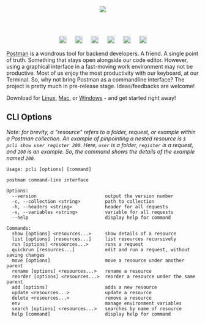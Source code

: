 <p align=center><img src="https://img.shields.io/badge/postman%20cli-an%20elegant%20command--line%20for%20postman%20collection-white?style=for-the-badge&logo=postman"></p><br><br>


<p align=center>
<!--img src="https://user-images.githubusercontent.com/50658760/179565718-d6bed09d-86f8-4096-bcd8-03b610cd5624.png"/-->
<img height=20px src="https://badges.aleen42.com/src/node_flat_square.svg">
&emsp;
<img height=20px src="https://badges.aleen42.com/src/cli_flat_square.svg">
&emsp;
<img height=20px src="https://badges.aleen42.com/src/npm_flat_square.svg">
&emsp;

<img height=20px src="https://img.shields.io/badge/License-MIT-brightgreen.svg?style=for-the-badge">
&emsp;
<img height=20px src="https://img.shields.io/github/languages/code-size/midnqp/postman-cli?style=for-the-badge">
&emsp;
<a href="https://github.com/midnqp/postman-cli/actions/workflows/build.yml">
<img height=20px src="https://img.shields.io/github/actions/workflow/status/MidnQP/postman-cli/build.yml?branch=main&logo=github&style=for-the-badge">
</a>
</p>

[Postman](https://www.postman.com) is a wondrous tool for backend developers. A friend. A single point of truth. Something that stays open alongside our code editor. However, using a graphical interface in a fast-moving work environment may not be productive. Most of us enjoy the most productivity with our keyboard, at our Terminal. So, why not bring Postman as a commandline interface? The project is pretty much in pre-release stage. Ideas/feedbacks are welcome!

Download for [Linux](https://github.com/MidnQP/postman-cli/releases/download/0.0.2/postman-cli-linux.bin), [Mac](https://github.com/MidnQP/postman-cli/releases/download/0.0.2/postman-cli-macos.tar.gz), or [Windows](https://github.com/MidnQP/postman-cli/releases/download/0.0.2/postman-cli-windows.exe) - and get started right away!


## CLI Options 
_Note: for brevity, a "resource" refers to a folder, request, or example within a Postman collection. An example of pinpointing a nested resource is `$ pcli show user register 200`. Here, `user` is a folder, `register` is a request, and `200` is an example. So, the command shows the details of the example named `200`._

```
Usage: pcli [options] [command]

postman command-line interface

Options:
  --version                         output the version number
  -c, --collection <string>         path to collection
  -h, --headers <string>            header for all requests
  -v, --variables <string>          variable for all requests
  --help                            display help for command

Commands:
  show [options] <resources...>     show details of a resource
  list [options] [resources...]     list resources recursively
  run [options] <resources...>      runs a request
  quickrun [resources...]           edit and run a request, without saving changes
  move [options]                    move a resource under another parent
  rename [options] <resources...>   rename a resource
  reorder [options] <resources...>  reorder a resource under the same parent
  add [options]                     adds a new resource
  update <resources...>             update a resource
  delete <resources...>             remove a resource
  env                               manage environment variables
  search [options] <resources...>   searches by name of resource
  help [command]                    display help for command
```

